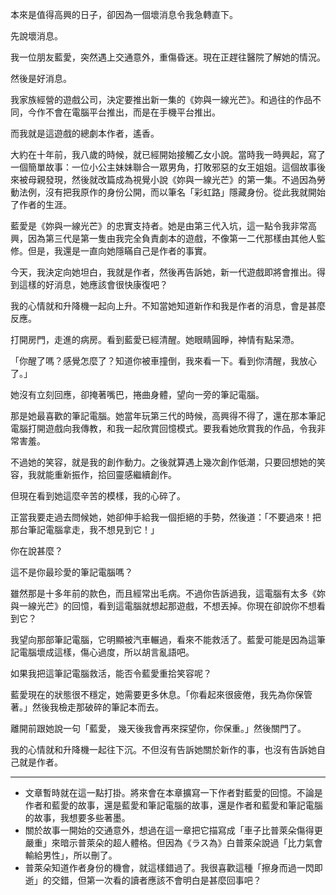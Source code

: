 本來是值得高興的日子，卻因為一個壞消息令我急轉直下。

先說壞消息。

我一位朋友藍愛，突然遇上交通意外，重傷昏迷。現在正趕往醫院了解她的情況。

然後是好消息。

我家族經營的遊戲公司，決定要推出新一集的《妳與一線光芒》。和過往的作品不同，今作不會在電腦平台推出，而是在手機平台推出。

而我就是這遊戲的總劇本作者，遙香。

大約在十年前，我八歲的時候，就已經開始接觸乙女小說。當時我一時興起，寫了一個簡單故事：一位小公主妹妹聯合一眾男角，打敗邪惡的女王姐姐。這個故事後來被母親發現，然後就改篇成為視覺小說《妳與一線光芒》的第一集。不過因為勞動法例，沒有把我原作的身份公開，而以筆名「彩虹路」隱藏身份。從此我就開始了作者的生涯。

藍愛是《妳與一線光芒》的忠實支持者。她是由第三代入坑，這一點令我非常高興，因為第三代是第一隻由我完全負責劇本的遊戲，不像第一二代那樣由其他人監修。但是，我還是一直向她隱瞞自己是作者的事實。

今天，我決定向她坦白，我就是作者，然後再告訴她，新一代遊戲即將會推出。得到這樣的好消息，她應該會很快康復吧？

我的心情就和升降機一起向上升。不知當她知道新作和我是作者的消息，會是甚麼反應。

打開房門，走進的病房。看到藍愛已經清醒。她眼睛圓睜，神情有點呆滯。

「你醒了嗎？感覺怎麼了？知道你被車撞倒，我來看一下。看到你清醒，我放心了。」

她沒有立刻回應，卻掩著嘴巴，捲曲身體，望向一旁的筆記電腦。

那是她最喜歡的筆記電腦。她當年玩第三代的時候，高興得不得了，還在那本筆記電腦打開遊戲向我傳教，和我一起欣賞回憶模式。要我看她欣賞我的作品，令我非常害羞。

不過她的笑容，就是我的創作動力。之後就算遇上幾次創作低潮，只要回想她的笑容，我就能重新振作，拾回靈感繼續創作。

但現在看到她這麼辛苦的模樣，我的心碎了。

正當我要走過去問候她，她卻伸手給我一個拒絕的手勢，然後道：「不要過來！把那台筆記電腦拿走，我不想見到它！」

你在說甚麼？

這不是你最珍愛的筆記電腦嗎？

雖然那是十多年前的款色，而且經常出毛病。不過你告訴過我，這電腦有太多《妳與一線光芒》的回憶，看到這電腦就想起那遊戲，不想丟掉。你現在卻說你不想看到它？

我望向那部筆記電腦，它明顯被汽車輾過，看來不能救活了。藍愛可能是因為這筆記電腦壞成這樣，傷心過度，所以胡言亂語吧。

如果我把這筆記電腦救活，能否令藍愛重拾笑容呢？

藍愛現在的狀態很不穩定，她需要更多休息。「你看起來很疲倦，我先為你保管著。」然後我檢走那破碎的筆記本而去。

離開前跟她說一句「藍愛， 幾天後我會再來探望你，你保重。」然後關門了。

我的心情就和升降機一起往下沉。不但沒有告訴她關於新作的事，也沒有告訴她自己就是作者。

---

- 文章暫時就在這一點打掛。將來會在本章擴寫一下作者對藍愛的回憶。不論是作者和藍愛的故事，還是藍愛和筆記電腦的故事，還是作者和藍愛和筆記電腦的故事，我想要多些著墨。
- 關於故事一開始的交通意外，想過在這一章把它描寫成「車子比普萊朵傷得更嚴重」來暗示普萊朵的超人體格。但因為《ラス為》白普萊朵說過「比力氣會輸給男性」，所以刪了。
- 普萊朵知道作者身份的機會，就這樣錯過了。我很喜歡這種「擦身而過一閃即逝」的交錯，但第一次看的讀者應該不會明白是甚麼回事吧？